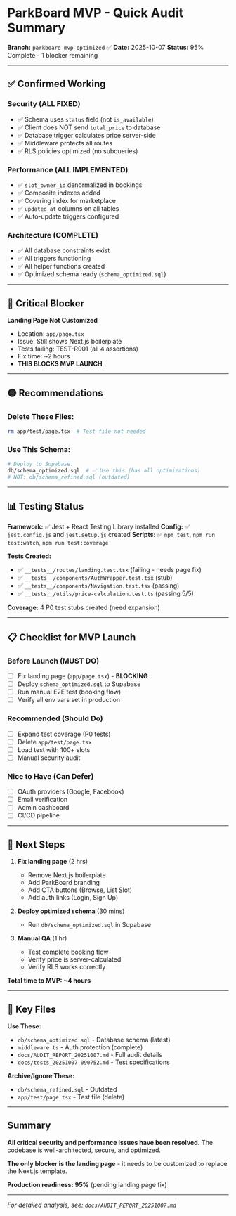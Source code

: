 # ParkBoard MVP - Quick Audit Summary

**Branch:** `parkboard-mvp-optimized` ✅
**Date:** 2025-10-07
**Status:** 95% Complete - 1 blocker remaining

---

## ✅ Confirmed Working

### Security (ALL FIXED)
- ✅ Schema uses `status` field (not `is_available`)
- ✅ Client does NOT send `total_price` to database
- ✅ Database trigger calculates price server-side
- ✅ Middleware protects all routes
- ✅ RLS policies optimized (no subqueries)

### Performance (ALL IMPLEMENTED)
- ✅ `slot_owner_id` denormalized in bookings
- ✅ Composite indexes added
- ✅ Covering index for marketplace
- ✅ `updated_at` columns on all tables
- ✅ Auto-update triggers configured

### Architecture (COMPLETE)
- ✅ All database constraints exist
- ✅ All triggers functioning
- ✅ All helper functions created
- ✅ Optimized schema ready (`schema_optimized.sql`)

---

## 🔴 Critical Blocker

**Landing Page Not Customized**
- Location: `app/page.tsx`
- Issue: Still shows Next.js boilerplate
- Tests failing: TEST-R001 (all 4 assertions)
- Fix time: ~2 hours
- **THIS BLOCKS MVP LAUNCH**

---

## 🟡 Recommendations

### Delete These Files:
```bash
rm app/test/page.tsx  # Test file not needed
```

### Use This Schema:
```bash
# Deploy to Supabase:
db/schema_optimized.sql  # ✅ Use this (has all optimizations)
# NOT: db/schema_refined.sql (outdated)
```

---

## 📊 Testing Status

**Framework:** ✅ Jest + React Testing Library installed
**Config:** ✅ `jest.config.js` and `jest.setup.js` created
**Scripts:** ✅ `npm test`, `npm run test:watch`, `npm run test:coverage`

**Tests Created:**
- ✅ `__tests__/routes/landing.test.tsx` (failing - needs page fix)
- ✅ `__tests__/components/AuthWrapper.test.tsx` (stub)
- ✅ `__tests__/components/Navigation.test.tsx` (passing)
- ✅ `__tests__/utils/price-calculation.test.ts` (passing 5/5)

**Coverage:** 4 P0 test stubs created (need expansion)

---

## 📋 Checklist for MVP Launch

### Before Launch (MUST DO)
- [ ] Fix landing page (`app/page.tsx`) - **BLOCKING**
- [ ] Deploy `schema_optimized.sql` to Supabase
- [ ] Run manual E2E test (booking flow)
- [ ] Verify all env vars set in production

### Recommended (Should Do)
- [ ] Expand test coverage (P0 tests)
- [ ] Delete `app/test/page.tsx`
- [ ] Load test with 100+ slots
- [ ] Manual security audit

### Nice to Have (Can Defer)
- [ ] OAuth providers (Google, Facebook)
- [ ] Email verification
- [ ] Admin dashboard
- [ ] CI/CD pipeline

---

## 🎯 Next Steps

1. **Fix landing page** (2 hrs)
   - Remove Next.js boilerplate
   - Add ParkBoard branding
   - Add CTA buttons (Browse, List Slot)
   - Add auth links (Login, Sign Up)

2. **Deploy optimized schema** (30 mins)
   - Run `db/schema_optimized.sql` in Supabase

3. **Manual QA** (1 hr)
   - Test complete booking flow
   - Verify price is server-calculated
   - Verify RLS works correctly

**Total time to MVP: ~4 hours**

---

## 📁 Key Files

**Use These:**
- `db/schema_optimized.sql` - Database schema (latest)
- `middleware.ts` - Auth protection (complete)
- `docs/AUDIT_REPORT_20251007.md` - Full audit details
- `docs/tests_20251007-090752.md` - Test specifications

**Archive/Ignore These:**
- `db/schema_refined.sql` - Outdated
- `app/test/page.tsx` - Test file (delete)

---

## Summary

**All critical security and performance issues have been resolved.** The codebase is well-architected, secure, and optimized.

**The only blocker is the landing page** - it needs to be customized to replace the Next.js template.

**Production readiness: 95%** (pending landing page fix)

---

*For detailed analysis, see: `docs/AUDIT_REPORT_20251007.md`*
